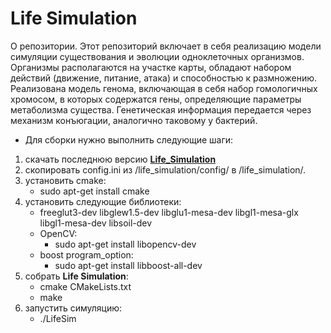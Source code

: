 # Life Simulation
 О репозитории.
 Этот репозиторий включает в себя реализацию модели симуляции существования и эволюции одноклеточных организмов. Организмы располагаются на участке карты, обладают набором действий (движение, питание, атака) и способностью к размножению. Реализована модель генома, включающая в себя набор гомологичных хромосом, в которых содержатся гены, определяющие параметры метаболизма существа. Генетическая информация передается через механизм конъюгации, аналогично таковому у бактерий.  
  * Для сборки нужно выполнить следующие шаги:
1.  скачать последнюю версию [**Life_Simulation**](https://github.com/einerfreiheit/life_simulation.git)
2. скопировать config.ini из  /life_simulation/config/ в /life_simulation/.
3.  установить cmake: 
    *  sudo apt-get install cmake
4.  установить следующие библиотеки: 
    - freeglut3-dev libglew1.5-dev libglu1-mesa-dev libgl1-mesa-glx libgl1-mesa-dev libsoil-dev
    - OpenCV: 
         -  sudo apt-get install libopencv-dev
    - boost program_option: 
         - sudo apt-get install libboost-all-dev
5.  собрать **Life Simulation**:
      -  cmake CMakeLists.txt
      -  make
6.  запустить симуляцию:
     -   ./LifeSim

